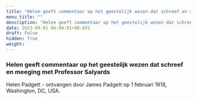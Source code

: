 ```yaml
---
title: "Helen geeft commentaar op het geestelijk wezen dat schreef en meeging met Professor Salyards"
menu_title: ""
description: "Helen geeft commentaar op het geestelijk wezen dat schreef en meeging met Professor Salyards"
date: 2023-09-01 06:00:01+00:891
draft: False
hidden: True
weight:
---
```

### Helen geeft commentaar op het geestelijk wezen dat schreef en meeging met Professor Salyards

Helen Padgett - ontvangen door James Padgett op 1 februari 1918, Washington, DC, USA.
